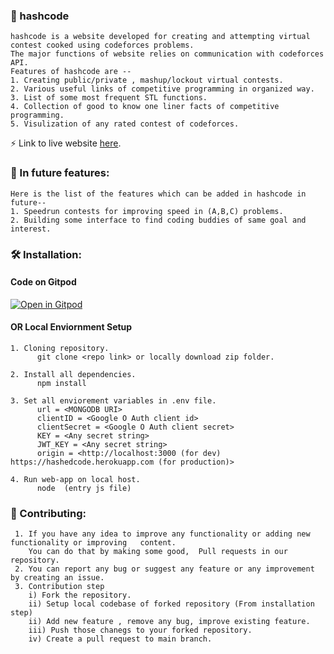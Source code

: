 ### :rocket: hashcode
    hashcode is a website developed for creating and attempting virtual contest cooked using codeforces problems.
    The major functions of website relies on communication with codeforces API.
    Features of hashcode are -- 
    1. Creating public/private , mashup/lockout virtual contests.
    2. Various useful links of competitive programming in organized way.
    3. List of some most frequent STL functions.
    4. Collection of good to know one liner facts of competitive programming.
    5. Visulization of any rated contest of codeforces.
    
   :zap: Link to live website <a href="https://hashedcode.herokuapp.com" target="_blank">here</a>.
    
### :dart: In future features: 
    Here is the list of the features which can be added in hashcode in future--
    1. Speedrun contests for improving speed in (A,B,C) problems.
    2. Building some interface to find coding buddies of same goal and interest. 

### :hammer_and_wrench: Installation:
#### Code on Gitpod
[![Open in Gitpod](https://gitpod.io/button/open-in-gitpod.svg)](https://gitpod.io/#https://github.com/maskmanlucifer/hashcode)

#### OR Local Enviornment Setup
    1. Cloning repository.
          git clone <repo link> or locally download zip folder.
          
    2. Install all dependencies.
          npm install
          
    3. Set all enviorement variables in .env file.
          url = <MONGODB URI>
          clientID = <Google O Auth client id>
          clientSecret = <Google O Auth client secret>
          KEY = <Any secret string>
          JWT_KEY = <Any secret string>
          origin = <http://localhost:3000 (for dev) https://hashedcode.herokuapp.com (for production)>
       
    4. Run web-app on local host.
          node  (entry js file)
       
### :wrench: Contributing:
     1. If you have any idea to improve any functionality or adding new functionality or improving   content.
        You can do that by making some good,  Pull requests in our repository.
     2. You can report any bug or suggest any feature or any improvement by creating an issue.
     3. Contribution step 
        i) Fork the repository.
        ii) Setup local codebase of forked repository (From installation step)
        ii) Add new feature , remove any bug, improve existing feature.
        iii) Push those chanegs to your forked repository.
        iv) Create a pull request to main branch.
     
